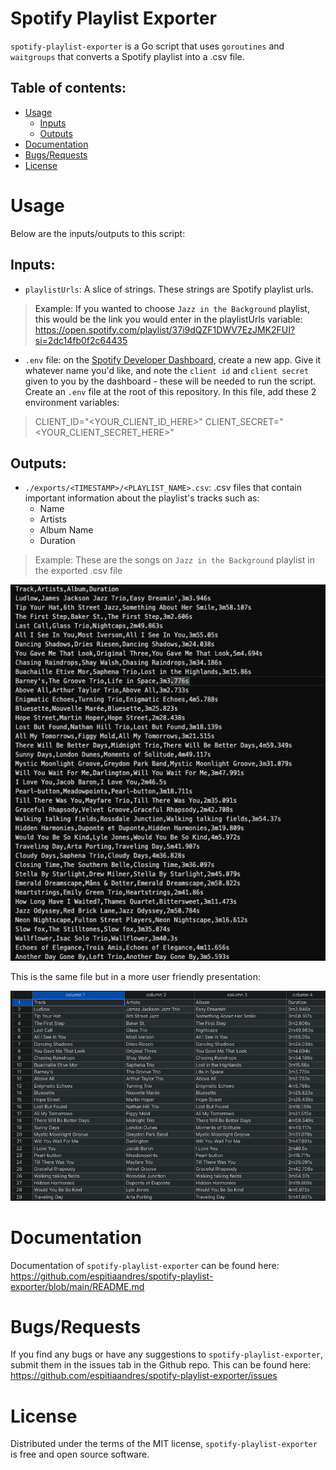 # Spotify Playlist Exporter

`spotify-playlist-exporter` is a Go script that uses `goroutines` and `waitgroups` that converts a Spotify playlist into a .csv file.

## Table of contents:

- [Usage](#usage)
  - [Inputs](#inputs)
  - [Outputs](#outputs)
- [Documentation](#documentation)
- [Bugs/Requests](#bugs_requests)
- [License](#license)

<a name="usage"/>

# Usage

Below are the inputs/outputs to this script:

<a name="inputs"/>

## Inputs:

- `playlistUrls`: A slice of strings. These strings are Spotify playlist urls.

> Example: If you wanted to choose `Jazz in the Background` playlist, this would be the link you would enter in the playlistUrls variable: https://open.spotify.com/playlist/37i9dQZF1DWV7EzJMK2FUI?si=2dc14fb0f2c64435

- `.env` file: on the [Spotify Developer Dashboard](https://developer.spotify.com/dashboard), create a new app. Give it whatever name you'd like, and note the `client id` and `client secret` given to you
  by the dashboard - these will be needed to run the script. Create an `.env` file at the root of this repository. In this file, add these 2 environment variables:

> CLIENT_ID="<YOUR_CLIENT_ID_HERE>"
> CLIENT_SECRET="<YOUR_CLIENT_SECRET_HERE>"

<a name="outputs"/>

## Outputs:

- `./exports/<TIMESTAMP>/<PLAYLIST_NAME>.csv`: .csv files that contain important information about the playlist's tracks such as:
  - Name
  - Artists
  - Album Name
  - Duration

> Example: These are the songs on `Jazz in the Background` playlist in the exported .csv file

![Screenshot](./assets/example_csv_file_raw.png)

This is the same file but in a more user friendly presentation:

![Screenshot](./assets/example_csv_file_formatted.png)

<a name="documentation"/>

# Documentation

Documentation of `spotify-playlist-exporter` can be found here: https://github.com/espitiaandres/spotify-playlist-exporter/blob/main/README.md

<a name="bugs_requests"/>

# Bugs/Requests

If you find any bugs or have any suggestions to `spotify-playlist-exporter`, submit them in the issues tab in the Github repo. This can be found here: https://github.com/espitiaandres/spotify-playlist-exporter/issues

<a name="license"/>

# License

Distributed under the terms of the MIT license, `spotify-playlist-exporter` is free and open source software.
